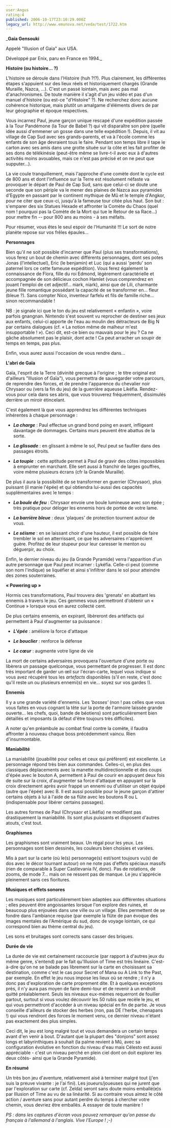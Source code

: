 ```yaml
---
user:Angus
rating:4
published: 2006-10-17T23:10:29.000Z
legacy_url: http://www.emunova.net/veda/test/1722.htm
---
```

_**Gaia Gensouki**  

  

Appelé "Illusion of Gaia" aux USA.  

  

Développé par Enix, paru en France en 1994\._  

  

  

**Histoire (ou histoire... ?)**  

  

L'histoire se déroule dans l'Histoire (huh ?!?). Plus clairement, les différentes étapes s'appuient sur des lieux réels et historiquement chargés (Grande Muraille, Nazca, ...). C'est un passé lointain, mais avec pas mal d'anachronismes. De toute manière il s'agit d'un jeu vidéo et pas d'un manuel d'histoire (ou est-ce "d'Histoire" ?). Ne recherchez donc aucune cohérence historique, mais plutôt un amalgame d'éléments divers de par leur géographie et époque respectives.  

Vous incarnez Paul, jeune garçon unique rescapé d'une expédition passée à la Tour Pandémone (la Tour de Babel ?) qui vit disparaître son père (quelle idée aussi d'emmener un gosse dans une telle expédition !). Depuis, il vit au village de Cap Sud avec ses grands-parents, et va à l'école comme les enfants de son âge devraient tous le faire. Pendant son temps libre il tape le carton avec ses amis dans une grotte située sur la côte et les fait profiter de ses dons de télékinésie (peut-être même se livre-t-il avec eux à d'autres activités moins avouables, mais ce n'est pas précisé et on ne peut que supputer...).  

La vie coule tranquillement, mais l'approche d'une comète dont le cycle est de 800 ans et dont l'influence sur la Terre est résolument néfaste va provoquer le départ de Paul de Cap Sud, sans que celui-ci se doute une seconde que son périple va le mener des plaines de Nazca aux pyramides d'Egypte en passant par le continent mythique de Mû et le temple d'Angkor, pour ne citer que ceux-ci, jusqu'à la fameuse tour citée plus haut. Son but : s'emparer des six Statues Hexade et affronter la Comète du Chaos (quel nom ! pourquoi pas la Comète de la Mort qui tue le Retour de sa Race...) pour mettre fin -- pour 800 ans au moins - à ses méfaits.  

Pour résumer, vous êtes le seul espoir de l'Humanité !!! Le sort de notre planète repose sur vos frêles épaules...  

  

**Personnages**  

  

Bien qu'il ne soit possible d'incarner que Paul (plus ses transformations), vous ferez un bout de chemin avec différents personnages, dont ses potes Jonas (l'intellectuel), Eric (le benjamin) et Luc (qui a aussi 'perdu' son paternel lors ce cette fameuse expédition). Vous ferez également la connaissance de Flora, fille du roi Edmond, légèrement caractérielle et accompagnée de son délicieux cochon Hamlet (vous comprendrez en jouant l'emploi de cet adjectif... niark, niark), ainsi que de Lili, charmante jeune fille romantique possédant la capacité de se transformer en... fleur (bleue ?). Sans compter Nico, inventeur farfelu et fils de famille riche... sinon recommandable !  

  

NB : je signale ici que le ton du jeu est relativement « enfantin », voire parfois gnangnan. Nintendo s'est souvent vu reprocher de destiner ses jeux aux enfants, celui-ci apporte de l'eau au moulin des détracteurs de Big N par certains dialogues (cf. « La notion même de malheur m'est insupportable ! »). Ceci dit, est-ce bien ou mauvais pour le jeu ? Ca ne gâche absolument pas le plaisir, dont acte ! Ca peut arracher un soupir de temps en temps, pas plus.  

  

Enfin, vous aurez aussi l'occasion de vous rendre dans...  

  

**L'abri de Gaïa**  

  

Gaïa, l'esprit de la Terre (divinité grecque à l'origine ; le titre original est d'ailleurs "Illusion of Gaïa"), vous permettra de sauvegarder votre parcours, de reprendre des forces, et de prendre l'apparence du chevalier noir Chrysaor ou (vers la fin du jeu) de la guerrière aqueuse Likéfia. Rendez-vous pour cela dans ses abris, que vous trouverez fréquemment, dissimulés derrière un miroir étincelant.  

C'est également là que vous apprendrez les différentes techniques inhérentes à chaque personnage :  

  

- **_La charge_** : Paul effectue un grand bond poing en avant, infligeant davantage de dommages. Certains murs peuvent être abattus de la sorte.  

- **_La glissade_** : en glissant à même le sol, Peul peut se faufiler dans des passages étroits.  

- **_La toupie_** : cette aptitude permet à Paul de gravir des côtes impossibles à emprunter en marchant. Elle sert aussi à franchir de larges gouffres, voire même plusieurs écrans (cfr la Grande Muraille).  

  

De plus il aura la possibilité de se transformer en guerrier (Chrysaor), plus puissant (il manie l'épée) et qui obtiendra lui-aussi des capacités supplémentaires avec le temps :  

  

- **_La boule de feu_** : Chrysaor envoie une boule lumineuse avec son épée ; très pratique pour déloger les ennemis hors de portée de votre lame.  

- **_La barrière bleue_** : deux 'plaques' de protection tournent autour de vous.  

- **_Le séisme_** : en se laissant choir d'une hauteur, il est possible de faire trembler le sol en atterrissant, ce que les adversaires n'apprécient guère. Profitez de leur stupeur pour leur caresser le menton ou déguerpir, au choix.  

  

Enfin, le dernier niveau du jeu (la Grande Pyramide) verra l'apparition d'un autre personnage que Paul peut incarner : Lykéfia. Celle-ci peut (comme son nom l'indique) se liquéfier et ainsi s'infiltrer dans le sol pour atteindre des zones souterraines.  

  

**« Powering up »**  

  

Hormis ces transformations, Paul trouvera des 'grenats' en abattant les ennemis à travers le jeu. Ces gemmes vous permettront d'obtenir un « Continue » lorsque vous en aurez collecté cent.   

De plus certains ennemis, en expirant, libèreront des artéfacts qui permettent à Paul d'augmenter sa puissance :  

  

- **_L'épée_** : améliore la force d'attaque  

- **_Le bouclier_** : renforce la défense  

- **_Le cœur_** : augmente votre ligne de vie  

  

La mort de certains adversaires provoquera l'ouverture d'une porte ou libèrera un passage quelconque, vous permettant de progresser. Il est donc très important de garder un œil sur l'écran-carte, lequel vous indique si vous avez récupéré tous les _artefacts_ disponibles (s'il en reste, c'est donc qu'il reste un ou plusieurs ennemi(s) en vie... soyez sur vos gardes !).  

  

**Ennemis**  

  

Il y a une grande variété d'ennemis. Les _'bosses'_ (non ! pas celles que vous vous faites en vous cognant la tête sur la porte de l'armoire laissée grande ouverte... les chefs, quoi, bande de béotiens) sont particulièrement bien détaillés et imposants (à défaut d'être toujours très difficiles).  

A noter qu'en préambule au combat final contre la comète, il faudra affronter à nouveau chaque boss précédemment vaincu. Rien d'insurmontable.  

  

**Maniabilité**  

  

La maniabilité (jouabilité pour celles et ceux qui préfèrent) est excellente. Le personnage répond très bien aux commandes. Celles-ci, en plus des classiques déplacements avec la manette multidirectionnelle et des coups d'épée avec le bouton A, permettent à Paul de courir en appuyant deux fois de suite sur la croix, d'augmenter sa force d'attaque en appuyant sur la croix directement après avoir frappé un ennemi ou d'utiliser un objet équipé (autre que l'épée) avec B. Il est aussi possible pour le jeune garçon d'attirer certains objets à lui à l'aide de sa flûte avec les boutons R ou L (indispensable pour libérer certains passages).  

Les autres formes de Paul (Chrysaor et Likéfia) ne modifient pas drastiquement la maniabilité. Ils sont plus puissants et disposent d'autres atouts, c'est tout.  

  

**Graphismes**  

  

Les graphismes sont vraiment beaux. Un régal pour les yeux. Les personnages sont bien dessinés, les couleurs bien choisies et variées.  

Mis à part sur la carte (où le(s) personnage(s) est/sont toujours vu(s) de dos avec le décor tournant autour) on ne note pas d'effets spéciaux massifs (rien de comparable à Super Castlevania IV, donc). Pas de rotations, de zooms, de mode 7... mais on ne ressent pas de manque. Le jeu s'apprécie pleinement sans ces fioritures.  

  

**Musiques et effets sonores**  

  

Les musiques sont particulièrement bien adaptées aux différentes situations ; elles peuvent être angoissantes lorsque l'on explore des ruines, et beaucoup plus enjouées dans une ville ou un village. Elles permettent de se fondre dans l'ambiance requise (par exemple la flûte de pan évoque des images mentales de l'Amérique du sud, donc de voyage lointain, ce qui correspond bien au thème central du jeu).  

Les sons et bruitages sont corrects sans casser des briques.  

  

**Durée de vie**  

  

La durée de vie est certainement raccourcie (par rapport à d'autres jeux du même genre, s'entend) par le fait qu'Illusion of Time est très linéaire. C'est-à-dire qu'on ne se balade pas librement sur la carte en choisissant sa destination, comme c'est le cas pour Secret of Mana ou A Link to the Past, par exemple. En effet le jeu nous impose les lieux où se rendre ; il n'y a donc pas d'exploration de carte proprement dite. Et à quelques exceptions près, il n'y aura pas moyen de faire demi-tour et de revenir à un endroit quitté préalablement. Seuls les niveaux eux-mêmes requerront de fouiller partout, surtout si vous voulez découvrir les 50 rubis que recèle le jeu, et qui vous permettront d'accéder à un niveau spécial en fin de partie. Je vous conseille d'ailleurs de stocker des herbes (non, pas DE l'herbe, chenapans !) qui vous rendront des forces le moment venu, ce dernier niveau n'étant pas exactement des plus simples.  

Ceci dit, le jeu est long malgré tout et vous demandera un certain temps avant d'en venir à bout. D'autant que la plupart des "donjons" sont assez longs et labyrinthiques à souhait (la palme revient à Mû, avec sa configuration évolutive en fonction du niveau d'eau mais Célesto est aussi appréciable - c'est un niveau perché en plein ciel dont on doit explorer les deux côtés- ainsi que la Grande Pyramide).  

  

**En résumé**  

  

Un très bon jeu d'aventure, relativement aisé à terminer malgré tout (j'en suis la preuve vivante : je l'ai fini). Les joueurs/joueuses qui ne jurent que par l'exploration sur carte (cf. Zelda) seront sans doute moins emballé(e)s par Illusion of Time au vu de sa linéarité. Si au contraire vous aimez le côté action / aventure sans pour autant perdre du temps à chercher votre chemin, vous devriez être emballés. A essayer de toute manière !  

  

_PS : dans les captures d'écran vous pouvez remarquer qu'on passe du français à l'allemand à l'anglais. Vive l'Europe ! ;-)_